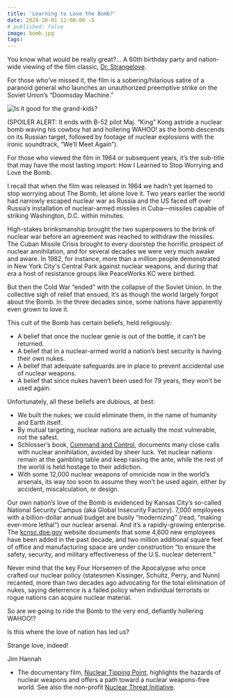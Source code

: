 ```yaml
---
title: 'Learning to Love the Bomb?'
date: 2024-10-01 12:00:00 -5
# published: false
image: bomb.jpg
tags:
---
```

You know what would be really great?... A 60th birthday party and nation-wide
viewing of the film classic, [Dr. Strangelove](https://www.imdb.com/title/tt0057012/).

For those who’ve missed it, the film is a sobering/hilarious satire of a
paranoid general who launches an unauthorized preemptive strike on the Soviet
Union’s “Doomsday Machine.”
<!-- excerpt -->
<img src="{{image}}" alt="Is it good for the grand-kids?">

(SPOILER ALERT: It ends with B-52 pilot Maj. “King” Kong astride a nuclear bomb
waving his cowboy hat and hollering WAHOO! as the bomb descends on its Russian
target, followed by footage of nuclear explosions with the ironic soundtrack,
“We’ll Meet Again”).

For those who viewed the film in 1964 or subsequent years, it’s the sub-title
that may have the most lasting import: How I Learned to Stop Worrying and Love
the Bomb.

I recall that when the film was released in 1964 we hadn’t yet learned to stop
worrying about The Bomb, let alone love it. Two years earlier the world had
narrowly escaped nuclear war as Russia and the US faced off over Russia’s
installation of nuclear-armed missiles in Cuba—missiles capable of striking
Washington, D.C. within minutes. 

High-stakes brinksmanship brought the two superpowers to the brink of nuclear
war before an agreement was reached to withdraw the missiles. The Cuban Missile
Crisis brought to every doorstep the horrific prospect of nuclear annihilation,
and for several decades we were very much awake and aware. In 1982, for
instance, more than a million people demonstrated in New York City's Central
Park against nuclear weapons, and during that era a host of resistance groups
like PeaceWorks KC were birthed.

But then the Cold War “ended” with the collapse of the Soviet Union. In the
collective sigh of relief that ensued, it’s as though the world largely forgot
about the Bomb. In the three decades since, some nations have apparently even
grown to love it. 

This cult of the Bomb has certain beliefs, held religiously: 

* A belief that once the nuclear genie is out of the bottle, it can’t be returned.
* A belief that in a nuclear-armed world a nation’s best security is having their own nukes.
* A belief that adequate safeguards are in place to prevent accidental use of nuclear weapons.
* A belief that since nukes haven’t been used for 79 years, they won’t be used again. 

Unfortunately, all these beliefs are dubious, at best:   

* We built the nukes; we could eliminate them, in the name of humanity and Earth itself.  
* By mutual targeting, nuclear nations are actually the most vulnerable, not the safest.
* Schlosser’s book, [Command and Control](https://www.goodreads.com/book/show/6452798-command-and-control),
  documents many close calls with
  nuclear annihilation, avoided by sheer luck. Yet nuclear nations remain at the
  gambling table and keep raising the ante, while the rest of the world is held
  hostage to their addiction.
* With some 12,000 nuclear weapons of omnicide now
  in the world’s arsenals, its way too soon to assume they won’t be used again,
  either by accident, miscalculation, or design. 

Our own nation’s love of the Bomb is evidenced by Kansas City’s so-called
National Security Campus (aka Global Insecurity Factory). 7,000 employees with
a billion-dollar annual budget are busily “modernizing” (read, “making
ever-more lethal”) our nuclear arsenal. And it’s a rapidly-growing enterprise.
The [kcnsc.doe.gov](https://kcnsc.doe.gov/) website documents that some 4,600
new employees have been added in the past decade, and two million additional
square feet of office and manufacturing space are under construction “to ensure
the safety, security, and military effectiveness of the U.S. nuclear
deterrent.” 

Never mind that the key Four Horsemen of the Apocalypse who once crafted our
nuclear policy (statesmen Kissinger, Schultz, Perry, and Nunn) recanted, more
than two decades ago advocating for the total elimination of nukes, saying
deterrence is a failed policy when individual terrorists or rogue nations can
acquire nuclear material.

So are we going to ride the Bomb to the very end, defiantly hollering WAHOO!? 

Is this where the love of nation has led us? 

Strange love, indeed! 

Jim Hannah 

* The documentary film, [Nuclear Tipping Point](https://www.imdb.com/title/tt1693809/),
  highlights the hazards of nuclear weapons and offers a path toward a nuclear weapons-free world. See also the non-profit [Nuclear Threat Initiative](https://www.nti.org/).

